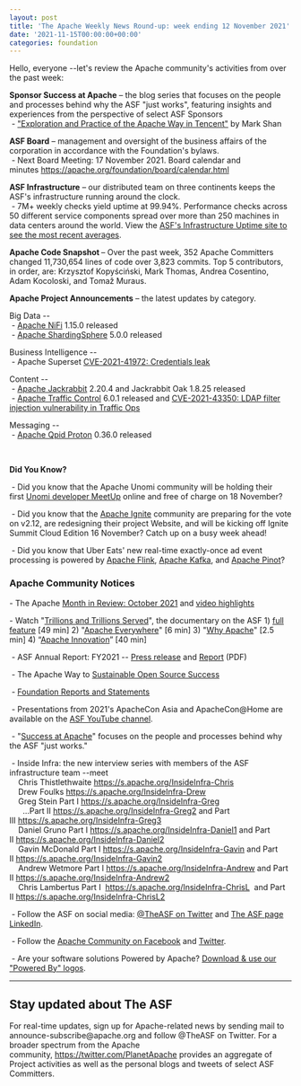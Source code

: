 ```yaml
---
layout: post
title: 'The Apache Weekly News Round-up: week ending 12 November 2021'
date: '2021-11-15T00:00:00+00:00'
categories: foundation
---
```

<p>Hello, everyone --let's review the Apache community's activities from over the past week:</p><p><b>Sponsor Success at Apache</b>&nbsp;– the blog series that focuses on the people and processes behind why the ASF "just works", featuring insights and experiences from the perspective of select ASF Sponsors<br>&nbsp;- <a href="https://s.apache.org/258az" target="_blank">"Exploration and Practice of the Apache Way in Tencent"</a> by Mark Shan</p><p><span style="font-weight: 700;">ASF Board</span>&nbsp;– management and oversight of the business affairs of the corporation in accordance with the Foundation's bylaws.<br>&nbsp;- Next Board Meeting: 17 November 2021. Board calendar and minutes&nbsp;<a href="https://apache.org/foundation/board/calendar.html" target="_blank">https://apache.org/foundation/board/calendar.html</a></p><p></p><p><span style="font-weight: 700;">ASF Infrastructure</span>&nbsp;– our distributed team on three continents keeps the ASF's infrastructure running around the clock.<br>&nbsp;- 7M+ weekly checks yield uptime at 99.94%. Performance checks across 50 different service components spread over more than 250 machines in data centers around the world. View the&nbsp;<a href="http://www.apache.org/uptime/" target="_blank" style="background-color: rgb(255, 255, 255);">ASF's Infrastructure Uptime site to see the most recent averages</a>.</p><p><span style="font-weight: 700;">Apache Code Snapshot&nbsp;</span>– Over the past week, 352 Apache Committers changed 11,730,654 lines of code over 3,823 commits. Top 5 contributors, in order, are: Krzysztof Kopyściński, Mark Thomas, Andrea Cosentino, Adam Kocoloski, and Tomaž Muraus.<span style="font-weight: 700;"></span></p><p><span style="font-weight: 700;">Apache Project Announcements</span>&nbsp;– the latest updates by category.</p><p>Big Data --<br>&nbsp;- <a href="https://nifi.apache.org/" target="_blank">Apache&nbsp;</a><font color="#337ab7"><a href="https://nifi.apache.org/" target="_blank">NiFi</a></font>&nbsp;1.15.0 released<br>&nbsp;-&nbsp;<a href="https://shardingsphere.apache.org/" target="_blank">Apache ShardingSphere</a> 5.0.0 released</p><p></p><p>Business Intelligence --<br>&nbsp;- Apache Superset&nbsp;<a href="https://lists.apache.org/thread/mszjjqjsfcwy88opy6dm1831fyf005zf" target="_blank">CVE-2021-41972: Credentials leak</a></p><p>Content --<br>&nbsp;- <a href="http://jackrabbit.apache.org/" target="_blank">Apache Jackrabbit</a> 2.20.4 and&nbsp;Jackrabbit Oak 1.8.25 released<br>&nbsp;- <a href="https://trafficcontrol.apache.org/" target="_blank">Apache Traffic Control</a> 6.0.1 released and <a href="https://lists.apache.org/thread/01o21s5z16791ywrfds91l4x9vdgsn1r" target="_blank">CVE-2021-43350: LDAP filter injection vulnerability in Traffic Ops</a></p><p>Messaging --<br>&nbsp;- <a href="https://qpid.apache.org" target="_blank" style="background-color: rgb(255, 255, 255);">Apache Qpid Proton</a> 0.36.0 released</p><p></p><p></p><p><br></p><p></p><p><span style="font-weight: 700;">Did You Know?</span><br></p><p>&nbsp;- Did you know that the Apache Unomi community will be holding their first&nbsp;<a href="http://unomi.apache.org/events/meetups/2021-11-18.html" target="_blank" style="background-color: rgb(255, 255, 255);">Unomi developer MeetUp</a>&nbsp;online and free of charge on 18 November?<br></p><p>&nbsp;- Did you know that the <a href="http://ignite.apache.org/" target="_blank">Apache Ignite</a> community are preparing for the vote on v2.12, are redesigning their project Website, and will be kicking off Ignite Summit Cloud Edition 16 November? Catch up on a busy week ahead!<a target="_blank" class="c-link" data-stringify-link="http://ignite.apache.org/" data-sk="tooltip_parent" href="http://ignite.apache.org/" rel="noopener noreferrer" style="background-color: rgb(255, 255, 255);"></a></p><p>&nbsp;- Did you know that Uber Eats' new real-time exactly-once ad event processing is powered by <a href="http://flink.apache.org/" target="_blank">Apache Flink</a>, <a href="http://kafka.apache.org/" target="_blank">Apache Kafka</a>, and <a href="http://pinot.apache.org/" target="_blank">Apache Pinot</a>?&nbsp;</p><h3>Apache Community Notices</h3><p>- The Apache <a href="https://s.apache.org/October2021" target="_blank">Month in Review: October 2021</a> and <a href="https://youtu.be/3rPR6tNt-dg" target="_blank">video highlights</a></p><p>- Watch "<a href="https://www.youtube.com/watch?v=JUt2nb0mgwg" target="_blank">Trillions and Trillions Served</a>", the documentary on the ASF 1)&nbsp;<a href="https://www.youtube.com/watch?v=JUt2nb0mgwg" target="_blank">full feature</a>&nbsp;[49 min] 2) "<a href="https://www.youtube.com/watch?v=nXtIti9jMFI" target="_blank">Apache Everywhere</a>" [6 min] 3) "<a href="https://www.youtube.com/watch?v=YM5dLvNatRs" target="_blank">Why Apache</a>" [2.5 min] 4)&nbsp;“<a href="https://www.youtube.com/watch?v=qkvqJaX4S50" target="_blank">Apache Innovation</a>” [40 min]&nbsp;<br></p><p>&nbsp;- ASF Annual Report: FY2021 --&nbsp;<a href="https://blogs.apache.org/foundation/entry/the-apache-software-foundation-announces78" target="_blank">Press release</a>&nbsp;and&nbsp;<a href="https://www.apache.org/foundation/docs/FY2021AnnualReport.pdf" target="_blank">Report</a>&nbsp;(PDF)</p><p>&nbsp;- The Apache Way to&nbsp;<a href="https://s.apache.org/GhnI" target="_blank">Sustainable Open Source Success</a>&nbsp;</p><p>&nbsp;-&nbsp;<a href="http://www.apache.org/foundation/reports.html" target="_blank">Foundation Reports and Statements</a><br></p><p>&nbsp;- Presentations from 2021's ApacheCon Asia and ApacheCon@Home are available on the&nbsp;<a href="https://www.youtube.com/c/TheApacheFoundation/" target="_blank" style="background-color: rgb(255, 255, 255);">ASF YouTube channel</a>.</p><p>&nbsp;- "<a href="https://blogs.apache.org/foundation/category/SuccessAtApache" target="_blank">Success at Apache</a>" focuses on the people and processes behind why the ASF "just works."&nbsp;<br></p><div><p>&nbsp;- Inside Infra: the new interview series with members of the ASF infrastructure team --meet&nbsp;<br>&nbsp; &nbsp; Chris Thistlethwaite&nbsp;<a href="https://s.apache.org/InsideInfra-Chris" target="_blank">https://s.apache.org/InsideInfra-Chris</a><br>&nbsp; &nbsp; Drew Foulks&nbsp;<a href="https://s.apache.org/InsideInfra-Drew" rel="noreferrer" target="_blank" data-saferedirecturl="https://www.google.com/url?q=https://s.apache.org/InsideInfra-Drew&amp;source=gmail&amp;ust=1588339104628000&amp;usg=AFQjCNF9dVEn48pV7o9HBG14sP9uprU8Xw">https://s.apache.org/InsideInf<wbr>ra-Drew</a><br>&nbsp; &nbsp; Greg Stein Part I&nbsp;<a href="https://s.apache.org/InsideInfra-Greg" target="_blank">https://s.apache.org/InsideInfra-Greg</a><br>&nbsp; &nbsp; &nbsp; ...Part II&nbsp;<a href="https://s.apache.org/InsideInfra-Greg2" target="_blank">https://s.apache.org/InsideInfra-Greg2</a>&nbsp;and Part III&nbsp;<a href="https://s.apache.org/InsideInfra-Greg3" target="_blank">https://s.apache.org/InsideInfra-Greg3</a><br>&nbsp; &nbsp; Daniel Gruno Part I&nbsp;<a href="https://s.apache.org/InsideInfra-Daniel1" target="_blank">https://s.apache.org/InsideInfra-Daniel1</a>&nbsp;and Part II&nbsp;<a href="https://s.apache.org/InsideInfra-Daniel2" target="_blank">https://s.apache.org/InsideInfra-Daniel2</a><br>&nbsp;&nbsp;&nbsp; Gavin McDonald Part I&nbsp;<a href="https://s.apache.org/InsideInfra-Gavin" target="_blank">https://s.apache.org/InsideInfra-Gavin</a>&nbsp;and Part II&nbsp;<a href="https://s.apache.org/InsideInfra-Gavin2" target="_blank">https://s.apache.org/InsideInfra-Gavin2</a><br>&nbsp;&nbsp;&nbsp; Andrew Wetmore Part I&nbsp;<a href="https://s.apache.org/InsideInfra-Andrew" target="_blank">https://s.apache.org/InsideInfra-Andrew</a>&nbsp;and Part II&nbsp;<a href="https://s.apache.org/InsideInfra-Andrew2" target="_blank">https://s.apache.org/InsideInfra-Andrew2</a><br>&nbsp; &nbsp; Chris Lambertus Part I&nbsp;&nbsp;<a href="https://s.apache.org/InsideInfra-ChrisL" target="_blank">https://s.apache.org/InsideInfra-ChrisL</a>&nbsp; and Part II&nbsp;<a href="https://s.apache.org/InsideInfra-ChrisL2" target="_blank">https://s.apache.org/InsideInfra-ChrisL2</a></p></div><div><p>&nbsp;- Follow the ASF on social media:&nbsp;<a href="https://twitter.com/TheASF" target="_blank">@TheASF on Twitter</a>&nbsp;and&nbsp;<a href="https://www.linkedin.com/company/the-apache-software-foundation" target="_blank">The ASF page LinkedIn</a>.&nbsp;<br></p><p>&nbsp;- Follow the&nbsp;<a href="https://www.facebook.com/ApacheSoftwareFoundation/" target="_blank">Apache Community on Facebook</a>&nbsp;and&nbsp;<a href="https://twitter.com/ApacheCommunity" target="_blank">Twitter</a>.&nbsp;</p></div><div>&nbsp;- Are your software solutions Powered by Apache?&nbsp;<a href="http://www.apache.org/foundation/press/kit/#poweredby" target="_blank">Download &amp; use our "Powered By" logos</a>.<br></div><p><span class="LrzXr"></span><span class="LrzXr"></span></p><div><hr><h2>Stay updated about The ASF</h2><p>For real-time updates, sign up for Apache-related news by sending mail to announce-subscribe@apache.org and follow @TheASF on Twitter. For a broader spectrum from the Apache community,&nbsp;<a href="https://twitter.com/PlanetApache">https://twitter.com/PlanetApache</a>&nbsp;provides an aggregate of Project activities as well as the personal blogs and tweets of select ASF Committers.</p></div><p><br></p><p><br></p><p style="box-sizing: border-box; margin: 0px 0px 10px;"></p><p style="box-sizing: border-box; margin: 0px 0px 10px;"></p><p style="box-sizing: border-box; margin: 0px 0px 10px;"></p><p style="box-sizing: border-box; margin: 0px 0px 10px;"></p><p style="box-sizing: border-box; margin: 0px 0px 10px;"></p><p style="box-sizing: border-box; margin: 0px 0px 10px;"></p><p style="box-sizing: border-box; margin: 0px 0px 10px;"></p><p style="box-sizing: border-box; margin: 0px 0px 10px;"></p><p style="box-sizing: border-box; margin: 0px 0px 10px;"></p>
